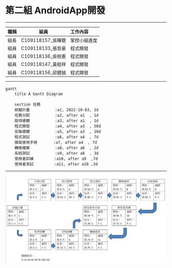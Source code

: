 # 第二組  AndroidApp開發
***
| 職稱          | 組員             | 工作內容    |
| :----------- | :---------------:| :---------- |
| 組長         | C109118157_吳曄聰 | 掌控小組進度 |
| 組員         | C109118133_張哲豪 | 程式開發    |
| 組員         | C109118136_吳柏憲 | 程式開發    |
| 組員         | C109118147_黃梃祥 | 程式開發    |
| 組員         | C109118156_邱健誠 | 程式開發    |
***
```mermaid
gantt
    title A Gantt Diagram

    section 任務
    研擬計畫           :a1, 2022-10-03, 1d
    任務分配           :a2, after a1  , 1d
    取得硬體           :a3, after a1  , 1d
    程式開發           :a4, after a3  , 50d
    安裝硬體           :a5, after a3  , 10d
    程式測試           :a6, after a4  , 7d
    撰寫使用手冊       :a7, after a4  , 7d
    轉換檔案           :a8, after a6  , 2d
    系統測試           :a9, after a8  , 3d
    使用者訓練         :a10, after a9  ,7d
    使用者測試         :a11, after a10 ,3d
```
***
![PERT](PERT02.jpg)




